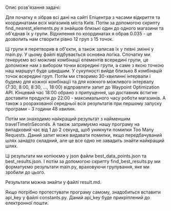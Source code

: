 Опис розв'язання задачі:

Для початку я зібрав всі дані на сайті Епіцентра з часами відкриття та координатами всіх магазинів міста Київ. Потім за допомогою скрипту find_nearest_elements.py я знайшов близькі один до одного магазини та об'єднав їх у групи. Відхилення по координатах я обрав 0.035 - це дозволить нам створити рівно 12 груп з 15 точок.

Ці групи я перетворив в об'єкти, а також записав їх у певні змінні у main.py. У цьому файлі відбувається основна логіка. Спочатку ми генеруємо всі можливі комбінації елементів всередині групи, це допоможе нам з вибором точки всередині групи, а саме з якою точкою наш маршрут буде швидшим. У сукупності вийде близько 8 комбінацій точок всередині груп. Потім ми створимо 30-хвилинні інтервали і будемо для кожної комбінації та для кожного можливого інтервалу (7:30, 8:00, 8:30, ..., 18:00) відправляти запит до Waypoint Optimization API. Кінцевий час 18:00 обрано з припущення, що доставник встигне доставити продукти до 22:00 - максимального часу роботи магазинів. А також з розрахованої середньої всіх результатів при першому запуску програми - 3 години 48 хвилин.

Потім ми знаходимо найкращий результат з найменшим travelTimeInSeconds. А також затримуємо нашу програму на випадковий час від 1 до 2 секунд, щоб уникнути помилки Too Many Requests. Даний запит може видавати помилки, якщо передбачуваний шлях занадто складний, але це все одно не завадить знайти найкращий шлях.

Ці результати ми копіюємо у json файли best_data_points.json та best_results.json. І потім за допомогою скрипту find_best_results.py ми форматуємо результати main.py, враховуючи групування, яке ми зробили до цього.

Результати можна знайти у файлі result.md.

Якщо потрібно протестувати програму самому, знадобиться вставити api_key у файлі constants.py. Даний api_key буде прикріплений до електронної пошти.

